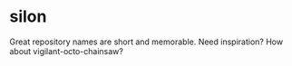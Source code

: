 # silon
Great repository names are short and memorable. Need inspiration? How about vigilant-octo-chainsaw? 
